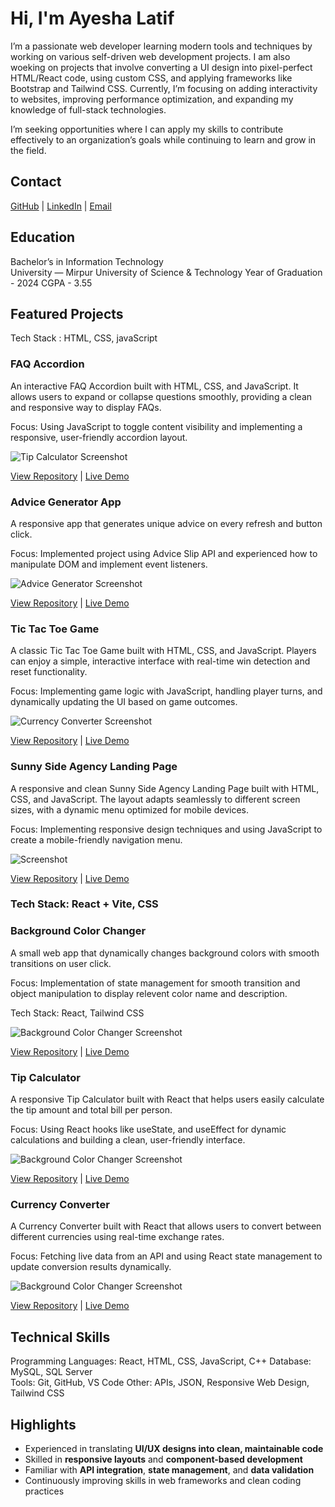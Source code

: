 # Hi, I'm Ayesha Latif

I’m a passionate web developer learning modern tools and techniques by working on various self-driven web development projects. I am also woeking on projects that involve converting a UI design into pixel-perfect HTML/React code, using custom CSS, and applying frameworks like Bootstrap and Tailwind CSS. Currently, I’m focusing on adding interactivity to websites, improving performance optimization, and expanding my knowledge of full-stack technologies.

I’m seeking opportunities where I can apply my skills to contribute effectively to an organization’s goals while continuing to learn and grow in the field.

## Contact

[GitHub](https://github.com/ayeshalatif1) | [LinkedIn](https://linkedin.com/in/ayeshalatif111) | [Email](ayeshalatif223@gmail.com)

## Education

Bachelor’s in Information Technology  
University — Mirpur University of Science & Technology
Year of Graduation - 2024
CGPA - 3.55


## Featured Projects

Tech Stack : HTML, CSS, javaScript

### FAQ Accordion
An interactive FAQ Accordion built with HTML, CSS, and JavaScript. It allows users to expand or collapse questions smoothly, providing a clean and responsive way to display FAQs.

Focus: Using JavaScript to toggle content visibility and implementing a responsive, user-friendly accordion layout.

![Tip Calculator Screenshot](./Capture.PNG)  

[View Repository](https://github.com/ayeshalatif1/FAQ-ACCORDION) | [Live Demo](https://ayeshalatif1.github.io/FAQ-ACCORDION/)

### Advice Generator App  
A responsive app that generates unique advice on every refresh and button click.  

Focus: Implemented project using Advice Slip API and experienced how to manipulate DOM and implement event listeners.  

![Advice Generator Screenshot](./adviceGenerator.PNG)  

[View Repository](https://github.com/username456/tip-calculator) | [Live Demo](https://username456.github.io/tip-calculator)

### Tic Tac Toe Game  
A classic Tic Tac Toe Game built with HTML, CSS, and JavaScript. Players can enjoy a simple, interactive interface with real-time win detection and reset functionality.

Focus: Implementing game logic with JavaScript, handling player turns, and dynamically updating the UI based on game outcomes.

![Currency Converter Screenshot](./IMG_20251024_000841.jpg)  

[View Repository](https://github.com/ayeshalatif1/Tic-Tac-Toe-Game) | [Live Demo](https://ayeshalatif1.github.io/Tic-Tac-Toe-Game/)

### Sunny Side Agency Landing Page  
A responsive and clean Sunny Side Agency Landing Page built with HTML, CSS, and JavaScript. The layout adapts seamlessly to different screen sizes, with a dynamic menu optimized for mobile devices.

Focus: Implementing responsive design techniques and using JavaScript to create a mobile-friendly navigation menu. 

![Screenshot](./SunnySide.png)

[View Repository](https://github.com/ayeshalatif1/LANDING-PAGE-SUNNYSIDE-AGENCY-) | [Live Demo](https://ayeshalatif1.github.io/LANDING-PAGE-SUNNYSIDE-AGENCY-/)

### Tech Stack: React + Vite, CSS 

### Background Color Changer  
A small web app that dynamically changes background colors with smooth transitions on user click.  

Focus: Implementation of state management for smooth transition and object manipulation to display relevent color name and description.  

Tech Stack: React, Tailwind CSS  

![Background Color Changer Screenshot](./bgChange.png)  

[View Repository](https://github.com/ayeshalatif1/backgroundColorChanger) | [Live Demo](https://ayeshalatif1.github.io/backgroundColorChanger/)

### Tip Calculator
A responsive Tip Calculator built with React that helps users easily calculate the tip amount and total bill per person.

Focus: Using React hooks like useState, and useEffect for dynamic calculations and building a clean, user-friendly interface.

![Background Color Changer Screenshot](./tip.PNG)  

[View Repository](https://github.com/ayeshalatif1/Tip-Calculator/settings/pages) | [Live Demo](https://ayeshalatif1.github.io/Tip-Calculator/)

### Currency Converter
A Currency Converter built with React that allows users to convert between different currencies using real-time exchange rates.

Focus: Fetching live data from an API and using React state management to update conversion results dynamically.

![Background Color Changer Screenshot](./currency.PNG)  

[View Repository](https://github.com/ayeshalatif1/currencyConverter) | [Live Demo](https://ayeshalatif1.github.io/currencyConverter/)

## Technical Skills

Programming Languages: React, HTML, CSS, JavaScript, C++
Database: MySQL, SQL Server  
Tools: Git, GitHub, VS Code
Other: APIs, JSON, Responsive Web Design, Tailwind CSS

## Highlights

- Experienced in translating **UI/UX designs into clean, maintainable code**  
- Skilled in **responsive layouts** and **component-based development**  
- Familiar with **API integration**, **state management**, and **data validation**  
- Continuously improving skills in web frameworks and clean coding practices  


